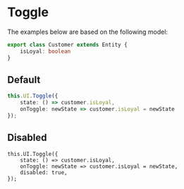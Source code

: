 <script setup>
import BaseToggle from '../../../SRC/public/src/Components/Base/BaseToggle.vue'
</script>

# Toggle

The examples below are based on the following model:

```ts
export class Customer extends Entity {
    isLoyal: boolean
}
```

## Default

```ts
this.UI.Toggle({
    state: () => customer.isLoyal,
    onToggle: newState => customer.isLoyal = newState
});
```

<BaseToggle />

## Disabled

```ts{4}
this.UI.Toggle({
    state: () => customer.isLoyal,
    onToggle: newState => customer.isLoyal = newState,
    disabled: true,
});
```

<BaseToggle disabled />